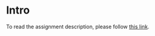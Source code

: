 # Intro

To read the assignment description, please follow [this link](https://projetos.imd.ufrn.br/CG_DIM0451/proj-08-geometric-transformation).

